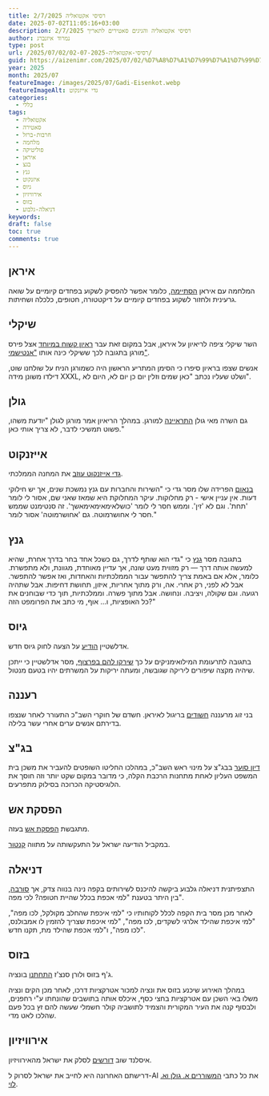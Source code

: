 ```yaml
---
title: רסיסי אקטואליה 2/7/2025
date: 2025-07-02T11:05:16+03:00
description: רסיסי אקטואליה והגיגים סאטירים לתאריך 2/7/2025
author: נמרוד איזנברג
type: post
url: /2025/07/02/רסיסי-אקטואליה-02-07-2025/
guid: https://aizenimr.com/2025/07/02/%D7%A8%D7%A1%D7%99%D7%A1%D7%99%D7%9D-02-07-2025/
year: 2025
month: 2025/07
featureImage: /images/2025/07/Gadi-Eisenkot.webp
featureImageAlt: גדי אייזנקוט
categories:
  - כללי
tags:
  - אקטואליה
  - סאטירה
  - חרבות-ברזל
  - מלחמה
  - פוליטיקה
  - איראן
  - בגצ
  - גנץ
  - איזנקוט
  - גיוס
  - אירוויזיון
  - בזוס
  - דניאלה-גלבוע
keywords: 
draft: false
toc: true
comments: true
---
```

## איראן
המלחמה עם איראן [הסתיימה](https://www.mako.co.il/news-military/Israel_iran_war/Article-fa952289e9e9791027.htm), כלומר אפשר להפסיק לשקוע בפחדים קיומיים על שואה גרעינית ולחזור לשקוע בפחדים קיומיים על דיקטטורה, חטופים, כלכלה ושחיתות.
## שיקלי
השר שיקלי ציפה לריאיון על איראן, אבל במקום זאת עבר [ראיון קשוח במיוחד](https://www.mako.co.il/tvbee-tv-news/Article-10874f5e9d7a791027.htm) אצל פירס מורגן בתגובה לכך ששיקלי כינה אותו ["אנטישמי"](https://x.com/AmichaiChikli/status/1930149695193579561).

אנשים שצפו בראיון סיפרו כי הסימן המתריע הראשון היה כשמורגן הניח על שולחנו שוט, דילדו משונן מידה XXXL, ושלט שעליו נכתב "כאן שמים וזלין יום כן יום לא, היום לא".
## גולן
גם השרה מאי גולן [התראיינה](https://www.ynet.co.il/news/article/s1qevnfsgl) למורגן. במהלך הריאיון אמר מורגן לגולן "יודעת משהו, פשוט תמשיכי לדבר, לא צריך אותי כאן."
## אייזנקוט
[גדי אייזנקוט עוזב](https://www.maariv.co.il/news/politics/article-1210413) את המחנה הממלכתי.

[בנאום](https://www.israelhayom.co.il/news/politics/article/18322434) הפרידה שלו מסר גדי כי "השירות והחברות עם גנץ נמשכת שנים, אך יש חילוקי דעות. אין עניין אישי - רק מחלוקות. עיקר המחלוקת היא שמאז שאני שם, אסור לי לומר 'תחת'. וגם לא 'זין'. וממש חסר לי לומר 'כושלאימאימאימאשך'. זה סנטימנט שממש חסר לי אחושרמוטה. גם 'אחושרמוטה' אסור לומר."
## גנץ
בתגובה מסר [גנץ](https://www.inn.co.il/news/672967) כי "גדי הוא שותף לדרך, גם כשכל אחד בחר בדרך אחרת, שהיא למעשה אותה דרך — רק מזווית מעט שונה, אך עדיין מאוחדת, מגוונת, ולא מתפשרת. כלומר, אלא אם באמת צריך להתפשר עבור הממלכתיות והאחדות, ואז אפשר להתפשר. אבל לא לפני, רק אחרי. אה, ורק מתוך אחריות, איזון, תחושת דחיפות. אבל שתהיה רגועה. וגם שקולה, ויציבה. ונחושה. אבל מתוך פשרה. וממלכתיות, תוך כדי שבוחנים את כל האופציות, ו... אוף, מי כתב את הפרומפט הזה?"
## גיוס
אדלשטיין [הודיע](https://www.ynet.co.il/news/article/hjnxvc11slx) על הצעה לחוק גיוס חדש.

בתגובה לתרעומת המילואימניקים על כך [שירקו להם בפרצוף](https://www.ynet.co.il/news/article/rympvufhgg), מסר אדלשטיין כי ייתכן שיהיה מקצה שיפורים ליריקה שגובשה, ומעתה יריקות על המשרתים יהיו בטעם מנטול.
## רעננה
בני זוג מרעננה [חשודים](https://www.ynet.co.il/news/article/r1nytlwhlx) בריגול לאיראן. חשדם של חוקרי השב"כ התעורר לאחר שנצפו בדירתם אנשים ערים אחרי עשר בלילה.
## בג"צ
[דיון סוער](https://www.mako.co.il/news-politics/2024_q2/Article-78a023fdac4c791027.htm) בבג"צ על מינוי ראש השב"כ, במהלכו החליטו השופטים להעביר את משכן בית המשפט העליון לאחת מתחנות הרכבת הקלה, כי מדובר במקום שקט יותר וזה חוסך את הלוגיסטיקה הכרוכה בסילוק מתפרעים.
## הפסקת אש
מתגבשת [הפסקת אש](https://www.kan.org.il/content/kan-news/politic/927240/) בעזה.

במקביל הודיעה ישראל על התעקשותה על מתווה [קנטור](https://he.wikipedia.org/wiki/%D7%A7%D7%91%D7%95%D7%A6%D7%AA_%D7%A7%D7%A0%D7%98%D7%95%D7%A8).
## דניאלה
התצפיתנית דניאלה גלבוע ביקשה להיכנס לשירותים בקפה נינה בנווה צדק, אך [סורבה](https://www.ynet.co.il/news/article/byog4wbbll), בין היתר בטענת "למי אכפת בכלל שהיית חטופה? לכי מפה".

לאחר מכן מסר בית הקפה לכלל לקוחותיו כי "למי איכפת שהחלב מקולקל, לכו מפה", "למי איכפת שהילד אלרגי לשקדים, לכו מפה", "למי איכפת שצריך להזמין לו אמבולנס, לכו מפה", ו"למי אכפת שהילד מת, תקנו חדש".
## בזוס
ג'ף בזוס ולורן סנצ'ז [התחתנו](https://www.atmag.co.il/%D7%97%D7%AA%D7%95%D7%A0%D7%AA-%D7%94%D7%A4%D7%90%D7%A8-%D7%A9%D7%9C-%D7%92%D7%A3-%D7%91%D7%96%D7%95%D7%A1-%D7%95%D7%9C%D7%95%D7%A8%D7%9F-%D7%A1%D7%A0%D7%A6%D7%96/) בונציה.

במהלך האירוע שיכנע בזוס את ונציה למכור אטרקציות דרכו, לאחר מכן הקים ונציה משלו באי השכן עם אטרקציות בחצי כסף, איכלס אותה בתושבים שהונחתו ע"י רחפנים, ולבסוף קנה את העיר המקורית והצמיד לתושביה קולר חשמלי שעשה להם זץ בכל פעם שהלכו לאט מדי.
## אירוויזיון
איסלנד שוב [דורשים](https://www.mako.co.il/news-entertainment/2025_q3/Article-b4c3bc84816c791026.htm) לסלק את ישראל מהאירוויזיון.

דרישתם האחרונה היא לחייב את ישראל לסרוק ל-AI את כל כתבי [המשוררים א. גולן וא. לוי](https://www.israelhayom.co.il/forreal/localy/article/17182041).
